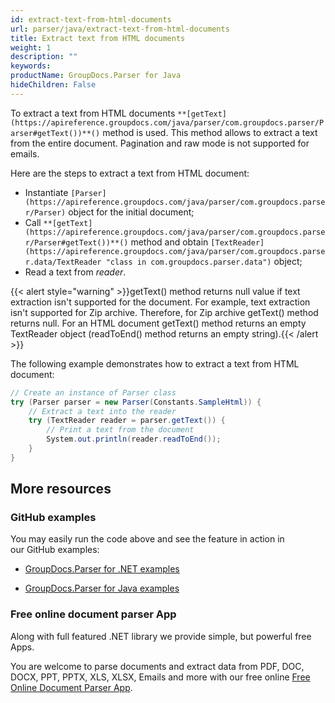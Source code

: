 ```yaml
---
id: extract-text-from-html-documents
url: parser/java/extract-text-from-html-documents
title: Extract text from HTML documents
weight: 1
description: ""
keywords: 
productName: GroupDocs.Parser for Java
hideChildren: False
---
```

To extract a text from HTML documents `**[getText](https://apireference.groupdocs.com/java/parser/com.groupdocs.parser/Parser#getText())**()` method is used. This method allows to extract a text from the entire document. Pagination and raw mode is not supported for emails.

Here are the steps to extract a text from HTML document:

*   Instantiate `[Parser](https://apireference.groupdocs.com/java/parser/com.groupdocs.parser/Parser)` object for the initial document;
*   Call `**[getText](https://apireference.groupdocs.com/java/parser/com.groupdocs.parser/Parser#getText())**()` method and obtain `[TextReader](https://apireference.groupdocs.com/java/parser/com.groupdocs.parser.data/TextReader "class in com.groupdocs.parser.data")` object;
*   Read a text from *reader*.

{{< alert style="warning" >}}getText() method returns null value if text extraction isn't supported for the document. For example, text extraction isn't supported for Zip archive. Therefore, for Zip archive getText() method returns null. For an HTML document getText() method returns an empty TextReader object (readToEnd() method returns an empty string).{{< /alert >}}

The following example demonstrates how to extract a text from HTML document:

```csharp
// Create an instance of Parser class
try (Parser parser = new Parser(Constants.SampleHtml)) {
    // Extract a text into the reader
    try (TextReader reader = parser.getText()) {
        // Print a text from the document
        System.out.println(reader.readToEnd());
    }
}
```

## More resources

### GitHub examples

You may easily run the code above and see the feature in action in our GitHub examples:

*   [GroupDocs.Parser for .NET examples](https://github.com/groupdocs-parser/GroupDocs.Parser-for-.NET)
    
*   [GroupDocs.Parser for Java examples](https://github.com/groupdocs-parser/GroupDocs.Parser-for-Java)
    

### Free online document parser App

Along with full featured .NET library we provide simple, but powerful free Apps.

You are welcome to parse documents and extract data from PDF, DOC, DOCX, PPT, PPTX, XLS, XLSX, Emails and more with our free online [Free Online Document Parser App](https://products.groupdocs.app/parser).
